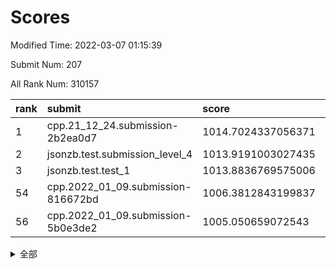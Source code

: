 # Scores

Modified Time: 2022-03-07 01:15:39

Submit Num: 207

All Rank Num: 310157

| rank |               submit               |       score        |       sigma        | pk_num |
| :--- | :--------------------------------- | :----------------- | :----------------- | :----- |
| 1    | cpp.21_12_24.submission-2b2ea0d7   | 1014.7024337056371 | 0.8092663482532558 | 5990   |
| 2    | jsonzb.test.submission_level_4     | 1013.9191003027435 | 0.8137921810439692 | 5992   |
| 3    | jsonzb.test.test_1                 | 1013.8836769575006 | 0.8508503574358762 | 5989   |
| 54   | cpp.2022_01_09.submission-816672bd | 1006.3812843199837 | 0.7254170923606593 | 5995   |
| 56   | cpp.2022_01_09.submission-5b0e3de2 | 1005.050659072543  | 0.7142284770299507 | 5996   |


<details>
<summary>全部</summary>

| rank |                 submit                 |       score        |       sigma        | pk_num |
| :--- | :------------------------------------- | :----------------- | :----------------- | :----- |
| 1    | cpp.21_12_24.submission-2b2ea0d7       | 1014.7024337056371 | 0.8092663482532558 | 5990   |
| 2    | jsonzb.test.submission_level_4         | 1013.9191003027435 | 0.8137921810439692 | 5992   |
| 3    | jsonzb.test.test_1                     | 1013.8836769575006 | 0.8508503574358762 | 5989   |
| 4    | gobigger.level_3.submission_level_3_0  | 1011.344120761892  | 0.7818437065766621 | 5991   |
| 5    | gobigger.level_3.submission_level_3_31 | 1011.2590665572708 | 0.7516368938042747 | 5995   |
| 6    | gobigger.level_3.submission_level_3_45 | 1011.1506973131004 | 0.7694354161869601 | 5992   |
| 7    | gobigger.level_3.submission_level_3_46 | 1011.0600481171151 | 0.7650046017108684 | 5991   |
| 8    | gobigger.level_3.submission_level_3_34 | 1011.0396797276592 | 0.7486167952314812 | 5991   |
| 9    | gobigger.level_3.submission_level_3_25 | 1011.0066146620946 | 0.7867390930506825 | 5998   |
| 10   | gobigger.level_3.submission_level_3_38 | 1010.7469577745874 | 0.7398574024201334 | 5994   |
| 11   | gobigger.level_3.submission_level_3_4  | 1010.6062638519415 | 0.7791291455672164 | 5995   |
| 12   | gobigger.level_3.submission_level_3_14 | 1010.5813322934898 | 0.7407278939414205 | 5998   |
| 13   | gobigger.level_3.submission_level_3_44 | 1010.522470504931  | 0.7421287683835084 | 5992   |
| 14   | gobigger.level_3.submission_level_3_27 | 1010.4420273533739 | 0.7596304220147078 | 5992   |
| 15   | gobigger.level_3.submission_level_3_19 | 1010.4304240864803 | 0.7475890681787132 | 5991   |
| 16   | gobigger.level_3.submission_level_3_47 | 1010.3741365445767 | 0.7705563247757818 | 5990   |
| 17   | gobigger.level_3.submission_level_3_18 | 1010.296674504832  | 0.7514753385849978 | 5995   |
| 18   | gobigger.level_3.submission_level_3_43 | 1010.2818000263843 | 0.7712097413667078 | 5993   |
| 19   | gobigger.level_3.submission_level_3_22 | 1010.1424675468593 | 0.766094930288858  | 5988   |
| 20   | gobigger.level_3.submission_level_3_48 | 1010.1226636181585 | 0.7761071932008138 | 5995   |
| 21   | gobigger.level_3.submission_level_3_37 | 1010.0955216856764 | 0.7571729552342412 | 5992   |
| 22   | gobigger.level_3.submission_level_3_36 | 1010.0744391357563 | 0.7620765652540747 | 5991   |
| 23   | gobigger.level_3.submission_level_3_35 | 1010.0157524381709 | 0.7527797584393484 | 5997   |
| 24   | gobigger.level_3.submission_level_3_2  | 1009.951167918327  | 0.7507999883932186 | 5996   |
| 25   | gobigger.level_3.submission_level_3_21 | 1009.8682352736906 | 0.7744173042015755 | 5992   |
| 26   | gobigger.level_3.submission_level_3_41 | 1009.7931812627845 | 0.7524953451933751 | 5990   |
| 27   | gobigger.level_3.submission_level_3_7  | 1009.7183151842345 | 0.7468917491030318 | 5997   |
| 28   | gobigger.level_3.submission_level_3_11 | 1009.6971943192171 | 0.7560264678638129 | 5992   |
| 29   | gobigger.level_3.submission_level_3_9  | 1009.6932675164342 | 0.7588821938418099 | 5991   |
| 30   | gobigger.level_3.submission_level_3_32 | 1009.6448284468682 | 0.7632941699902618 | 5989   |
| 31   | gobigger.level_3.submission_level_3_1  | 1009.6399929849107 | 0.7512533040668872 | 5988   |
| 32   | gobigger.level_3.submission_level_3_13 | 1009.627716414083  | 0.7526296423411226 | 5991   |
| 33   | gobigger.level_3.submission_level_3_49 | 1009.4649131034253 | 0.7537185668096981 | 5997   |
| 34   | gobigger.level_3.submission_level_3_29 | 1009.4605978597382 | 0.7531931792252338 | 5997   |
| 35   | gobigger.level_3.submission_level_3_20 | 1009.4571219731283 | 0.7637259413662184 | 5998   |
| 36   | gobigger.level_3.submission_level_3_23 | 1009.4494358568165 | 0.7566172266903876 | 5993   |
| 37   | gobigger.level_3.submission_level_3_15 | 1009.4481189117048 | 0.7572759213829287 | 5990   |
| 38   | gobigger.level_3.submission_level_3_28 | 1009.3442394627299 | 0.7661938251293567 | 5994   |
| 39   | gobigger.level_3.submission_level_3_5  | 1009.2376673017015 | 0.7382318121328049 | 5995   |
| 40   | gobigger.level_3.submission_level_3_16 | 1009.2089739178606 | 0.7751936189649591 | 5995   |
| 41   | gobigger.level_3.submission_level_3_8  | 1009.1927639468062 | 0.7306004441766427 | 5990   |
| 42   | gobigger.level_3.submission_level_3_42 | 1009.1879816971428 | 0.7470078624964956 | 6002   |
| 43   | gobigger.level_3.submission_level_3_30 | 1009.1838594688538 | 0.7513767367701858 | 5996   |
| 44   | gobigger.level_3.submission_level_3_26 | 1008.9062485990852 | 0.7376435954229913 | 5998   |
| 45   | gobigger.level_3.submission_level_3_6  | 1008.8557645429289 | 0.7523775296516143 | 5989   |
| 46   | gobigger.level_3.submission_level_3_10 | 1008.7640117870043 | 0.7294292825163954 | 5991   |
| 47   | gobigger.level_3.submission_level_3_24 | 1008.7181712001658 | 0.745334113125734  | 5995   |
| 48   | gobigger.level_3.submission_level_3_40 | 1008.712449552145  | 0.7690196396102387 | 5994   |
| 49   | gobigger.level_3.submission_level_3_39 | 1008.5591310790319 | 0.7636953200577447 | 5996   |
| 50   | gobigger.level_3.submission_level_3_17 | 1008.3814442092647 | 0.7325237774281511 | 5995   |
| 51   | gobigger.level_3.submission_level_3_33 | 1008.3222567233146 | 0.7332940297498344 | 5992   |
| 52   | gobigger.level_3.submission_level_3_3  | 1008.0515536884471 | 0.7395793925121992 | 5987   |
| 53   | gobigger.level_3.submission_level_3_12 | 1008.0226680693287 | 0.7255837315923565 | 5998   |
| 54   | cpp.2022_01_09.submission-816672bd     | 1006.3812843199837 | 0.7254170923606593 | 5995   |
| 55   | gobigger.level_1.submission_level_1_36 | 1005.4435872835264 | 0.7342951778449118 | 5992   |
| 56   | cpp.2022_01_09.submission-5b0e3de2     | 1005.050659072543  | 0.7142284770299507 | 5996   |
| 57   | gobigger.level_1.submission_level_1_4  | 1004.8712183556207 | 0.7297342563002955 | 5990   |
| 58   | gobigger.level_1.submission_level_1_12 | 1004.5119568146948 | 0.7130759332481855 | 5991   |
| 59   | gobigger.level_1.submission_level_1_34 | 1004.4469662892604 | 0.7228863849036702 | 5995   |
| 60   | gobigger.level_1.submission_level_1_37 | 1004.3820430921281 | 0.7300230527957602 | 5997   |
| 61   | gobigger.level_1.submission_level_1_22 | 1004.354468389856  | 0.7075789365334458 | 5990   |
| 62   | gobigger.level_1.submission_level_1_39 | 1004.2921887552213 | 0.7113636867122235 | 5997   |
| 63   | gobigger.level_1.submission_level_1_3  | 1004.2730857967923 | 0.7273059234014825 | 5994   |
| 64   | gobigger.level_1.submission_level_1_48 | 1004.2695025826786 | 0.720587614753002  | 5997   |
| 65   | gobigger.level_1.submission_level_1_9  | 1004.2275501546254 | 0.7135380563481654 | 5991   |
| 66   | gobigger.level_1.submission_level_1_10 | 1004.1073850979825 | 0.7124330729359967 | 5998   |
| 67   | gobigger.level_1.submission_level_1_32 | 1004.0975309861441 | 0.7306301894989036 | 5993   |
| 68   | gobigger.level_1.submission_level_1_24 | 1003.9775969034064 | 0.7143910382864135 | 5998   |
| 69   | gobigger.level_1.submission_level_1_49 | 1003.7939203966693 | 0.7089616174774945 | 5987   |
| 70   | gobigger.level_1.submission_level_1_25 | 1003.7358505297766 | 0.7201874786130739 | 5992   |
| 71   | gobigger.level_1.submission_level_1_46 | 1003.6966317913813 | 0.7112376411676012 | 5990   |
| 72   | gobigger.level_1.submission_level_1_41 | 1003.5113611419774 | 0.7148001400868732 | 5992   |
| 73   | gobigger.level_1.submission_level_1_20 | 1003.4835616345613 | 0.7117953845763303 | 5995   |
| 74   | gobigger.level_1.submission_level_1_28 | 1003.4721459551937 | 0.7116077800782209 | 5995   |
| 75   | gobigger.level_1.submission_level_1_35 | 1003.401498772776  | 0.7201178174867959 | 5993   |
| 76   | gobigger.level_1.submission_level_1_11 | 1003.3207122623825 | 0.7215600360990163 | 5987   |
| 77   | gobigger.level_1.submission_level_1_14 | 1003.305212380393  | 0.717120274921721  | 5993   |
| 78   | gobigger.level_1.submission_level_1_38 | 1003.2976123513789 | 0.7156464467797623 | 5993   |
| 79   | gobigger.level_1.submission_level_1_33 | 1003.2732563709762 | 0.7212448011086651 | 5993   |
| 80   | gobigger.level_1.submission_level_1_5  | 1003.243302059003  | 0.7207333813191554 | 5993   |
| 81   | gobigger.level_1.submission_level_1_6  | 1003.1678888707523 | 0.7183740726802861 | 5998   |
| 82   | gobigger.level_1.submission_level_1_42 | 1003.1475677202301 | 0.7079542648074992 | 5997   |
| 83   | gobigger.level_1.submission_level_1_2  | 1003.1210159787471 | 0.7177116773825168 | 5995   |
| 84   | gobigger.level_1.submission_level_1_44 | 1003.0861696745296 | 0.7084801229315024 | 5989   |
| 85   | gobigger.level_1.submission_level_1_29 | 1003.0831117932411 | 0.7018519695650871 | 5998   |
| 86   | gobigger.level_1.submission_level_1_43 | 1003.0796105840727 | 0.7207919075264321 | 5986   |
| 87   | gobigger.level_1.submission_level_1_27 | 1003.0482409082181 | 0.7172754337411253 | 5991   |
| 88   | gobigger.level_1.submission_level_1_16 | 1003.0378088378206 | 0.7202286667276945 | 5992   |
| 89   | gobigger.level_1.submission_level_1_13 | 1003.0149534864586 | 0.7189087466503271 | 5992   |
| 90   | gobigger.level_1.submission_level_1_18 | 1002.9337834745668 | 0.7177694166920456 | 5995   |
| 91   | gobigger.level_1.submission_level_1_0  | 1002.9104816584689 | 0.7215221073652375 | 5994   |
| 92   | gobigger.level_1.submission_level_1_15 | 1002.8876698240666 | 0.7088249194569768 | 5995   |
| 93   | gobigger.level_1.submission_level_1_1  | 1002.8665668034778 | 0.7164427012149842 | 5992   |
| 94   | gobigger.level_1.submission_level_1_19 | 1002.8578382582248 | 0.7045181636142211 | 5998   |
| 95   | gobigger.level_1.submission_level_1_45 | 1002.8301507193502 | 0.7133558467986625 | 5991   |
| 96   | gobigger.level_1.submission_level_1_21 | 1002.8267919256845 | 0.7119217742324817 | 5992   |
| 97   | gobigger.level_1.submission_level_1_23 | 1002.6547481716339 | 0.7193098300671269 | 5996   |
| 98   | gobigger.level_1.submission_level_1_8  | 1002.6410257705184 | 0.7153184492008392 | 5996   |
| 99   | gobigger.level_1.submission_level_1_47 | 1002.5951677982877 | 0.7081805726786917 | 5994   |
| 100  | gobigger.level_1.submission_level_1_7  | 1002.3769475095933 | 0.7152902001831674 | 5995   |
| 101  | gobigger.level_1.submission_level_1_30 | 1002.3501566379023 | 0.7192947145133659 | 5998   |
| 102  | gobigger.level_1.submission_level_1_31 | 1002.312062150695  | 0.7176991586947188 | 5992   |
| 103  | gobigger.level_1.submission_level_1_40 | 1001.9126723727535 | 0.7158015433364938 | 5995   |
| 104  | gobigger.level_1.submission_level_1_17 | 1001.5335560371614 | 0.707158214415619  | 5993   |
| 105  | gobigger.level_1.submission_level_1_26 | 1000.7218927059545 | 0.7145623798069025 | 5995   |
| 106  | gobigger.random.submission_random_42   | 997.3387545028409  | 0.7047971550872584 | 5993   |
| 107  | gobigger.random.submission_random_13   | 997.1889788557744  | 0.7034701023228318 | 5985   |
| 108  | gobigger.random.submission_random_1    | 996.9611278384278  | 0.7061084067544924 | 5991   |
| 109  | gobigger.random.submission_random_38   | 996.8078454293417  | 0.7040796932554961 | 5996   |
| 110  | gobigger.random.submission_random_25   | 996.7389809956514  | 0.7079759826251464 | 5992   |
| 111  | gobigger.random.submission_random_10   | 996.7101001324788  | 0.7157010064477459 | 5994   |
| 112  | gobigger.random.submission_random_35   | 996.6908336468268  | 0.6995230657039039 | 5992   |
| 113  | gobigger.random.submission_random_28   | 996.6731007998369  | 0.7027317859983475 | 5994   |
| 114  | gobigger.random.submission_random_44   | 996.6490605077843  | 0.7047635222398799 | 5991   |
| 115  | gobigger.random.submission_random_39   | 996.6414775767221  | 0.7135954404775167 | 5992   |
| 116  | gobigger.random.submission_random_43   | 996.578680648164   | 0.7058570736160392 | 5996   |
| 117  | gobigger.random.submission_random_36   | 996.4827605512903  | 0.7143920983150579 | 5996   |
| 118  | gobigger.random.submission_random_6    | 996.447650204367   | 0.7032218856763104 | 5993   |
| 119  | gobigger.random.submission_random_4    | 996.426246451576   | 0.7087984577975146 | 5992   |
| 120  | gobigger.random.submission_random_26   | 996.4203682344813  | 0.7023819083629065 | 5995   |
| 121  | gobigger.random.submission_random_40   | 996.4183475464146  | 0.7057447718254701 | 5994   |
| 122  | gobigger.random.submission_random_49   | 996.3692651743107  | 0.7087000373249005 | 5994   |
| 123  | gobigger.random.submission_random_37   | 996.3275639103981  | 0.7076947968707539 | 5996   |
| 124  | gobigger.random.submission_random_9    | 996.2976885178791  | 0.7149915681831732 | 5995   |
| 125  | gobigger.random.submission_random_33   | 996.2343288840477  | 0.7086662026981151 | 5992   |
| 126  | gobigger.random.submission_random_15   | 996.2060206264326  | 0.7104429608876286 | 5993   |
| 127  | gobigger.random.submission_random_48   | 996.0146176507799  | 0.7048421364794916 | 5992   |
| 128  | gobigger.random.submission_random_19   | 995.982132513947   | 0.7055869758986764 | 5996   |
| 129  | gobigger.random.submission_random_21   | 995.8534280658074  | 0.7068394504077552 | 5991   |
| 130  | gobigger.random.submission_random_32   | 995.831347697844   | 0.7185018194424381 | 5994   |
| 131  | gobigger.random.submission_random_8    | 995.807373002119   | 0.7069153294246141 | 5992   |
| 132  | gobigger.random.submission_random_3    | 995.7952082780531  | 0.701496894281785  | 5995   |
| 133  | gobigger.random.submission_random_0    | 995.7912012023072  | 0.7081317714494229 | 5997   |
| 134  | gobigger.random.submission_random_45   | 995.7654970285331  | 0.7207614120332378 | 5988   |
| 135  | gobigger.random.submission_random_41   | 995.7566853330094  | 0.7137607291340289 | 5990   |
| 136  | gobigger.random.submission_random_34   | 995.7422657358477  | 0.7106333196872121 | 5997   |
| 137  | gobigger.random.submission_random_2    | 995.6249988858353  | 0.7093470152982592 | 5998   |
| 138  | gobigger.random.submission_random_46   | 995.6197454396     | 0.7143787275600076 | 5994   |
| 139  | gobigger.random.submission_random_7    | 995.5807189422842  | 0.7289304866209481 | 5987   |
| 140  | gobigger.random.submission_random_16   | 995.5787193455886  | 0.7067938698730926 | 5996   |
| 141  | gobigger.random.submission_random_11   | 995.5065790147926  | 0.7227040003830857 | 5987   |
| 142  | gobigger.random.submission_random_18   | 995.5057299174957  | 0.7031915434028656 | 5998   |
| 143  | gobigger.random.submission_random_24   | 995.4658834665705  | 0.6989481277868206 | 5995   |
| 144  | gobigger.random.submission_random_23   | 995.4326606268091  | 0.7158218224757334 | 5999   |
| 145  | gobigger.random.submission_random_20   | 995.4321637366448  | 0.7099418957645522 | 5995   |
| 146  | gobigger.random.submission_random_22   | 995.3573533058864  | 0.7215599270382042 | 5992   |
| 147  | gobigger.random.submission_random_14   | 995.3198473408168  | 0.7050709414186322 | 5991   |
| 148  | gobigger.random.submission_random_12   | 995.2807027615642  | 0.6918199883219461 | 5995   |
| 149  | gobigger.random.submission_random_27   | 995.2469586637061  | 0.7287370589117382 | 5997   |
| 150  | gobigger.random.submission_random_17   | 995.0818660808981  | 0.7178009219930684 | 5994   |
| 151  | gobigger.random.submission_random_29   | 995.0733144456     | 0.7235124891718306 | 5992   |
| 152  | gobigger.random.submission_random_5    | 994.915665593485   | 0.7273889240243216 | 5998   |
| 153  | gobigger.random.submission_random_31   | 994.6591973564722  | 0.7204829668917307 | 5989   |
| 154  | gobigger.random.submission_random_47   | 994.4988862696736  | 0.7239241369061158 | 5993   |
| 155  | gobigger.random.submission_random_30   | 994.3015977756038  | 0.7326709228572961 | 5997   |
| 156  | gobigger.level_2.submission_level_2_41 | 994.2102041366641  | 0.7183056367046917 | 5995   |
| 157  | gobigger.level_2.submission_level_2_24 | 994.0509086327326  | 0.7343774191258893 | 5992   |
| 158  | gobigger.level_2.submission_level_2_14 | 994.0378810683055  | 0.7417149582803562 | 5994   |
| 159  | gobigger.level_2.submission_level_2_22 | 993.7791414523348  | 0.7491828757574848 | 5991   |
| 160  | gobigger.level_2.submission_level_2_20 | 993.5762948832518  | 0.7483566840924617 | 5992   |
| 161  | gobigger.level_2.submission_level_2_46 | 993.2692492462966  | 0.7266527241104973 | 5993   |
| 162  | gobigger.level_2.submission_level_2_19 | 993.2473504485836  | 0.7397076211555612 | 5998   |
| 163  | gobigger.level_2.submission_level_2_9  | 993.1597280086092  | 0.7349620699857972 | 5996   |
| 164  | gobigger.level_2.submission_level_2_3  | 993.1287469242667  | 0.7243242916255664 | 5991   |
| 165  | gobigger.level_2.submission_level_2_34 | 993.06572912778    | 0.73144466441136   | 5993   |
| 166  | gobigger.level_2.submission_level_2_23 | 993.0295102687214  | 0.752778115195462  | 5994   |
| 167  | gobigger.level_2.submission_level_2_44 | 993.007596167528   | 0.7369238623441601 | 5993   |
| 168  | gobigger.level_2.submission_level_2_6  | 992.990272800887   | 0.7190385348468005 | 5998   |
| 169  | gobigger.level_2.submission_level_2_49 | 992.9273273943329  | 0.7211174377266463 | 5991   |
| 170  | gobigger.level_2.submission_level_2_21 | 992.8203287098873  | 0.7306008235512523 | 5991   |
| 171  | gobigger.level_2.submission_level_2_4  | 992.7997801960802  | 0.7431906250965035 | 5990   |
| 172  | gobigger.level_2.submission_level_2_25 | 992.700364036723   | 0.74220121443702   | 5997   |
| 173  | gobigger.level_2.submission_level_2_32 | 992.6894395650136  | 0.7495231582500832 | 5994   |
| 174  | gobigger.level_2.submission_level_2_13 | 992.6821456573681  | 0.7433706330950246 | 5993   |
| 175  | gobigger.level_2.submission_level_2_47 | 992.653211421525   | 0.7372505281120971 | 5992   |
| 176  | gobigger.level_2.submission_level_2_7  | 992.6370865623259  | 0.7401412493111327 | 5994   |
| 177  | gobigger.level_2.submission_level_2_39 | 992.6081899010081  | 0.7527064429146104 | 5991   |
| 178  | gobigger.level_2.submission_level_2_10 | 992.5275020616456  | 0.7471692357083941 | 5989   |
| 179  | gobigger.level_2.submission_level_2_15 | 992.4811169415939  | 0.7508135685312335 | 5996   |
| 180  | gobigger.level_2.submission_level_2_2  | 992.4107079881651  | 0.7282345144431918 | 5995   |
| 181  | gobigger.level_2.submission_level_2_30 | 992.2690703325703  | 0.7501701870555353 | 5996   |
| 182  | gobigger.level_2.submission_level_2_48 | 992.2183091900766  | 0.7409633361388609 | 5992   |
| 183  | gobigger.level_2.submission_level_2_27 | 992.2140383756281  | 0.7335681079928319 | 5993   |
| 184  | gobigger.level_2.submission_level_2_42 | 992.1846798507098  | 0.7633592160420565 | 5995   |
| 185  | gobigger.level_2.submission_level_2_11 | 992.1823996496375  | 0.7433047565856692 | 5992   |
| 186  | gobigger.level_2.submission_level_2_12 | 992.1637962779678  | 0.728090733351166  | 5993   |
| 187  | gobigger.level_2.submission_level_2_37 | 992.0352260551442  | 0.7403449028291496 | 5992   |
| 188  | gobigger.level_2.submission_level_2_1  | 991.913561890845   | 0.739430686049157  | 5995   |
| 189  | gobigger.level_2.submission_level_2_40 | 991.9007488593282  | 0.746771940847591  | 5997   |
| 190  | gobigger.level_2.submission_level_2_18 | 991.8720410495324  | 0.7599830656190305 | 5992   |
| 191  | gobigger.level_2.submission_level_2_38 | 991.7634889814882  | 0.7532367228337825 | 5990   |
| 192  | gobigger.level_2.submission_level_2_36 | 991.6333833649004  | 0.743371946517984  | 5988   |
| 193  | gobigger.level_2.submission_level_2_16 | 991.6167849804656  | 0.751562579203246  | 5993   |
| 194  | gobigger.level_2.submission_level_2_29 | 991.5056228828249  | 0.7403783340731201 | 5994   |
| 195  | gobigger.level_2.submission_level_2_33 | 991.3422122878219  | 0.749885786130224  | 5997   |
| 196  | gobigger.level_2.submission_level_2_5  | 991.2514738358573  | 0.749586253513349  | 5993   |
| 197  | gobigger.level_2.submission_level_2_31 | 991.2095743704269  | 0.7492851107933531 | 5989   |
| 198  | gobigger.level_2.submission_level_2_8  | 991.1813496707958  | 0.7508019240770105 | 5988   |
| 199  | gobigger.level_2.submission_level_2_43 | 991.1352609376203  | 0.7560213139762406 | 5990   |
| 200  | gobigger.level_2.submission_level_2_0  | 990.9429350792898  | 0.7666231779060084 | 5996   |
| 201  | gobigger.level_2.submission_level_2_45 | 990.8958987044533  | 0.7600337930629131 | 5996   |
| 202  | gobigger.level_2.submission_level_2_26 | 990.6098792458032  | 0.7493501875977027 | 5997   |
| 203  | gobigger.level_2.submission_level_2_17 | 990.4079124006557  | 0.7410684228701158 | 5991   |
| 204  | gobigger.level_2.submission_level_2_35 | 989.8795465883824  | 0.7611801296823939 | 5992   |
| 205  | gobigger.level_2.submission_level_2_28 | 988.6384298386326  | 0.7960994102421309 | 5993   |
| 206  | gobigger.none.submission_none_1        | 979.2128900645935  | 1.293573956849668  | 5998   |
| 207  | gobigger.none.submission_none_0        | 975.9160142526046  | 1.5004577367313703 | 5995   |

</details>